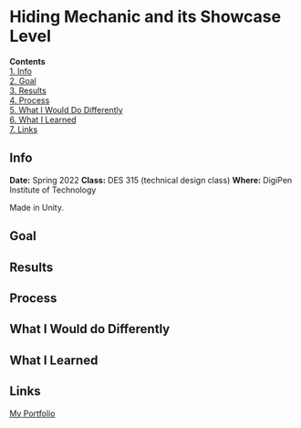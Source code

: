 # Hiding Mechanic and its Showcase Level
**Contents**  
[1. Info](#info)  
[2. Goal](#goal)  
[3. Results](#results)  
[4. Process](#process)  
[5. What I Would Do Differently](#what-i-would-do-differently)  
[6. What I Learned](#what-i-learned)  
[7. Links](#links)  

## Info
**Date:** Spring 2022 
**Class:** DES 315 (technical design class) 
**Where:** DigiPen Institute of Technology

Made in Unity.  

## Goal
## Results
## Process
## What I Would do Differently
## What I Learned
## Links
[My Portfolio](https://github.com/ksanti6/portfolio)  